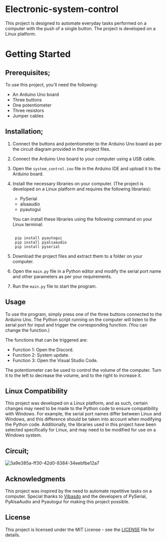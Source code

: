 # Electronic-system-control
This project is designed to automate everyday tasks performed on a computer with the push of a single button. The project is developed on a Linux platform.



# **Getting Started**



## **Prerequisites**;


To use this project, you'll need the following:
* An Arduino Uno board
* Three buttons
* One potentiometer
* Three resistors
* Jumper cables

## **Installation;**

1. Connect the buttons and potentiometer to the Arduino Uno board as per the circuit diagram provided in the project files.
2. Connect the Arduino Uno board to your computer using a USB cable.
3. Open the `system_control.ino` file in the Arduino IDE and upload it to the Arduino board.
4. Install the necessary libraries on your computer. (The project is developed on a Linux platform and requires the following libraries):
    * PySerial
    * alsaaudio
    * pyautogui
    
    You can install these libraries using the following command on your Linux terminal:
     ```shell

      pip install pyautogui
      pip install pyalsaaudio
      pip install pyserial

    ```
5. Download the project files and extract them to a folder on your computer.
6. Open the `main.py` file in a Python editor and modify the serial port name and other parameters as per your requirements.
7. Run the `main.py` file to start the program.


## **Usage**

To use the program, simply press one of the three buttons connected to the Arduino Uno. The Python script running on the computer will listen to the serial port for input and trigger the corresponding function. (You can change the function.)

The functions that can be triggered are:

   * Function 1: Open the Discord.
   * Function 2: System update.
   * Function 3: Open the Visual Studio Code.
   
The potentiometer can be used to control the volume of the computer. Turn it to the left to decrease the volume, and to the right to increase it.


## **Linux Compatibility**

This project was developed on a Linux platform, and as such, certain changes may need to be made to the Python code to ensure compatibility with Windows. For example, the serial port names differ between Linux and Windows, and this difference should be taken into account when modifying the Python code. Additionally, the libraries used in this project have been selected specifically for Linux, and may need to be modified for use on a Windows system.


**Circuit;**
----------------------------------
![3a9e385a-ff30-42d0-8384-34eebfbe12a7](https://user-images.githubusercontent.com/101043132/232245887-974e5908-037e-4886-b315-e1cd3929dcdb.jpeg)



## **Acknowledgments**

This project was inspired by the need to automate repetitive tasks on a computer. Special thanks to [Vibasdo](https://github.com/Vibasdo) and the developers of PySerial, PyAlsaAudio and Pyautogui for making this project possible.

## License

This project is licensed under the MIT License - see the [LICENSE](https://github.com/PrarieComamile/Online-Code-Editor/blob/main/README.md) file for details.





